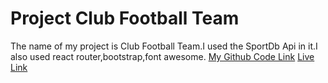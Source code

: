 # Project Club Football Team


The name of my project is Club Football Team.I used the SportDb Api in it.I also used react router,bootstrap,font awesome.
 [My Github  Code Link](https://github.com/mahmudshumit/Club-Football-Team)
  [Live Link](https://gifted-dubinsky-c4228d.netlify.app/)
 



